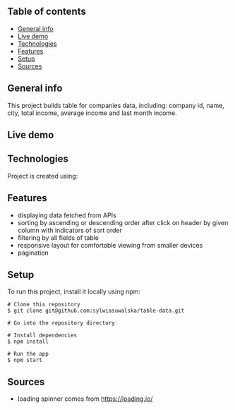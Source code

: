 ## Table of contents
* [General info](#general-info)
* [Live demo](#live-demo)
* [Technologies](#technologies)
* [Features](#features)
* [Setup](#setup)
* [Sources](#sources)

## General info
This project builds table for companies data, including: company id, name, city, total income, average income and last month income. 

## Live demo 


## Technologies
Project is created using:


## Features
* displaying data fetched from APIs
* sorting by ascending or descending order after click on header by given column with indicators of sort order
* filtering by all fields of table
* responsive layout for comfortable viewing from smaller devices
* pagination
	
## Setup
To run this project, install it locally using npm:

```
# Clone this repository
$ git clone git@github.com:sylwiasuwalska/table-data.git

# Go into the repository directory

# Install dependencies
$ npm install

# Run the app
$ npm start
```

## Sources
* loading spinner comes from https://loading.io/

